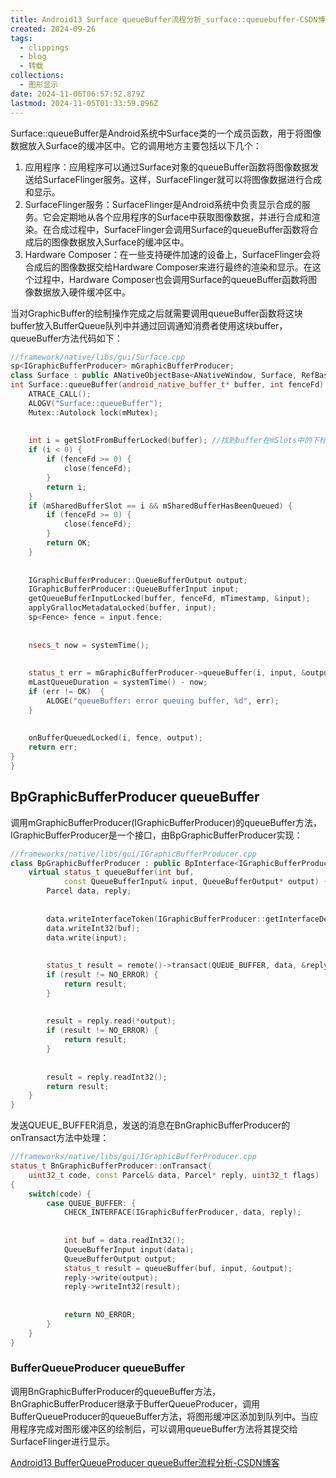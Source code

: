 ```yaml
---
title: Android13 Surface queueBuffer流程分析_surface::queuebuffer-CSDN博客
created: 2024-09-26
tags:
  - clippings
  - blog
  - 转载
collections:
  - 图形显示
date: 2024-11-06T06:57:52.879Z
lastmod: 2024-11-05T01:33:59.096Z
---
```

Surface::queueBuffer是Android系统中Surface类的一个成员函数，用于将图像数据放入Surface的缓冲区中。它的调用地方主要包括以下几个：

1. 应用程序：应用程序可以通过Surface对象的queueBuffer函数将图像数据发送给SurfaceFlinger服务。这样，SurfaceFlinger就可以将图像数据进行合成和显示。
2. SurfaceFlinger服务：SurfaceFlinger是Android系统中负责显示合成的服务。它会定期地从各个应用程序的Surface中获取图像数据，并进行合成和渲染。在合成过程中，SurfaceFlinger会调用Surface的queueBuffer函数将合成后的图像数据放入Surface的缓冲区中。
3. Hardware Composer：在一些支持硬件加速的设备上，SurfaceFlinger会将合成后的图像数据交给Hardware Composer来进行最终的渲染和显示。在这个过程中，Hardware Composer也会调用Surface的queueBuffer函数将图像数据放入硬件缓冲区中。

当对GraphicBuffer的绘制操作完成之后就需要调用queueBuffer函数将这块buffer放入BufferQueue队列中并通过回调通知消费者使用这块buffer，queueBuffer方法代码如下：

```cpp
//framework/native/libs/gui/Surface.cpp
sp<IGraphicBufferProducer> mGraphicBufferProducer;
class Surface : public ANativeObjectBase<ANativeWindow, Surface, RefBase> {
int Surface::queueBuffer(android_native_buffer_t* buffer, int fenceFd) {
    ATRACE_CALL();
    ALOGV("Surface::queueBuffer");
    Mutex::Autolock lock(mMutex);
 
 
    int i = getSlotFromBufferLocked(buffer); //找到buffer在mSlots中的下标
    if (i < 0) {
        if (fenceFd >= 0) {
            close(fenceFd);
        }
        return i;
    }
    if (mSharedBufferSlot == i && mSharedBufferHasBeenQueued) {
        if (fenceFd >= 0) {
            close(fenceFd);
        }
        return OK;
    }
 
 
    IGraphicBufferProducer::QueueBufferOutput output;
    IGraphicBufferProducer::QueueBufferInput input;
    getQueueBufferInputLocked(buffer, fenceFd, mTimestamp, &input);
    applyGrallocMetadataLocked(buffer, input);
    sp<Fence> fence = input.fence;
 
 
    nsecs_t now = systemTime();
 
 
    status_t err = mGraphicBufferProducer->queueBuffer(i, input, &output);
    mLastQueueDuration = systemTime() - now;
    if (err != OK)  {
        ALOGE("queueBuffer: error queuing buffer, %d", err);
    }
 
 
    onBufferQueuedLocked(i, fence, output);
    return err;
}
}
```

## BpGraphicBufferProducer queueBuffer

调用mGraphicBufferProducer(IGraphicBufferProducer)的queueBuffer方法，IGraphicBufferProducer是一个接口，由BpGraphicBufferProducer实现：

```cpp
//frameworks/native/libs/gui/IGraphicBufferProducer.cpp
class BpGraphicBufferProducer : public BpInterface<IGraphicBufferProducer> {
    virtual status_t queueBuffer(int buf,
            const QueueBufferInput& input, QueueBufferOutput* output) {
        Parcel data, reply;
 
 
        data.writeInterfaceToken(IGraphicBufferProducer::getInterfaceDescriptor());
        data.writeInt32(buf);
        data.write(input);
 
 
        status_t result = remote()->transact(QUEUE_BUFFER, data, &reply);
        if (result != NO_ERROR) {
            return result;
        }
 
 
        result = reply.read(*output);
        if (result != NO_ERROR) {
            return result;
        }
 
 
        result = reply.readInt32();
        return result;
    }
}
```

发送QUEUE\_BUFFER消息，发送的消息在BnGraphicBufferProducer的onTransact方法中处理：

```cpp
//frameworks/native/libs/gui/IGraphicBufferProducer.cpp
status_t BnGraphicBufferProducer::onTransact(
    uint32_t code, const Parcel& data, Parcel* reply, uint32_t flags)
{
    switch(code) {
        case QUEUE_BUFFER: {
            CHECK_INTERFACE(IGraphicBufferProducer, data, reply);
 
 
            int buf = data.readInt32();
            QueueBufferInput input(data);
            QueueBufferOutput output;
            status_t result = queueBuffer(buf, input, &output);
            reply->write(output);
            reply->writeInt32(result);
 
 
            return NO_ERROR;
        }
    }
}
```

### BufferQueueProducer queueBuffer

调用BnGraphicBufferProducer的queueBuffer方法，BnGraphicBufferProducer继承于BufferQueueProducer，调用BufferQueueProducer的queueBuffer方法，将图形缓冲区添加到队列中。当应用程序完成对图形缓冲区的绘制后，可以调用queueBuffer方法将其提交给SurfaceFlinger进行显示。

[Android13 BufferQueueProducer queueBuffer流程分析-CSDN博客](/Android13%20BufferQueueProducer%20queueBuffer%E6%B5%81%E7%A8%8B%E5%88%86%E6%9E%90-CSDN%E5%8D%9A%E5%AE%A2)
